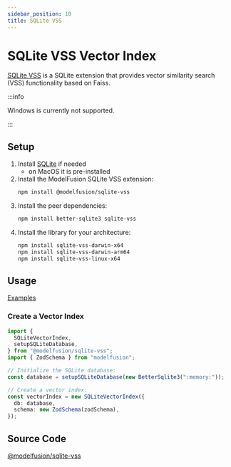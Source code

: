 ```yaml
---
sidebar_position: 10
title: SQLite VSS
---
```


# SQLite VSS Vector Index

[SQLite VSS](https://github.com/asg017/sqlite-vss) is a SQLite extension that provides vector similarity search (VSS) functionality based on Faiss.

:::info

Windows is currently not supported.

:::

## Setup

1. Install [SQLite](https://www.sqlite.org/index.html) if needed
   - on MacOS it is pre-installed
2. Install the ModelFusion SQLite VSS extension:
   ```sh
   npm install @modelfusion/sqlite-vss
   ```
3. Install the peer dependencies:
   ```sh
   npm install better-sqlite3 sqlite-vss
   ```
4. Install the library for your architecture:
   ```sh
   npm install sqlite-vss-darwin-x64
   npm install sqlite-vss-darwin-arm64
   npm install sqlite-vss-linux-x64
   ```

## Usage

[Examples](https://github.com/lgrammel/modelfusion/tree/main/examples/basic/src/vector-index/)

### Create a Vector Index

```ts
import {
  SQLiteVectorIndex,
  setupSQLiteDatabase,
} from "@modelfusion/sqlite-vss";
import { ZodSchema } from "modelfusion";

// Initialize the SQLite database:
const database = setupSQLiteDatabase(new BetterSqlite3(":memory:"));

// Create a vector index:
const vectorIndex = new SQLiteVectorIndex({
  db: database,
  schema: new ZodSchema(zodSchema),
});
```

## Source Code

[@modelfusion/sqlite-vss](https://github.com/lgrammel/modelfusion/tree/main/extensions/sqlite-vss)
